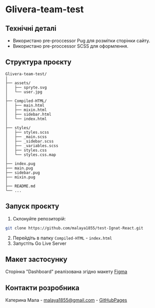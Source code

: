 # Glivera-team-test

## Технічні деталі

- Використано pre-proccessor Pug  для розмітки сторінки сайту.
- Використано pre-proccessor SCSS  для оформлення.

## Структура проєкту
```
Glivera-team-test/
│
├── assets/
│   ├── spryte.svg
│   └── user.jpg
│
├── Compiled-HTML/
│   ├── main.html
│   ├── mixin.html
│   ├── sidebar.html
│   └── index.html
│   
├── styles/
│   ├── styles.scss
│   ├── _main.scss
│   ├── _sidebar.scss
│   ├── _variables.scss
│   ├── styles.css
│   └── styles.css.map
│   
├── index.pug
├── main.pug
├── sidebar.pug
├── mixin.pug
│ 
├── README.md
└── ...
```


## Запуск проєкту

1. Склонуйте репозиторій:

```bash
git clone https://github.com/malaya1855/test-Ignat-React.git
```
2. Перейдіть в папку ```Compiled-HTML``` - ```index.html``` 
3. Запустіть Go Live Server
   
## Макет застосунку
Сторінка "Dashboard" реалізована згідно макету [Figma](<https://www.figma.com/file/w9nLrKdcOqjcVFmArEW4ui/CRM-Dashboard-Customers-(Copy)?type=design&node-id=3-3&mode=design&t=NyWfgBPdYpe5yi8N-0>)

## Контакти розробника
Катерина Мала  - malaya1855@gmail.com - [GitHubPages](<https://github.com/malaya1855>)
